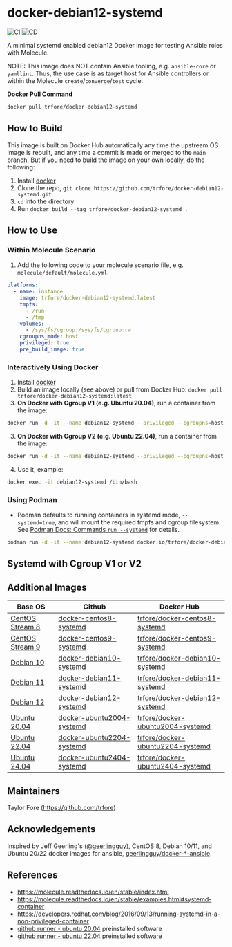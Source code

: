 # docker-debian12-systemd

[![CI](https://github.com/trfore/docker-debian12-systemd/actions/workflows/ci.yml/badge.svg)](https://github.com/trfore/docker-debian12-systemd/actions/workflows/ci.yml)
[![CD](https://github.com/trfore/docker-debian12-systemd/actions/workflows/cd.yml/badge.svg)](https://github.com/trfore/docker-debian12-systemd/actions/workflows/cd.yml)

A minimal systemd enabled debian12 Docker image for testing Ansible roles with Molecule.

NOTE: This image does NOT contain Ansible tooling, e.g. `ansible-core` or `yamllint`. Thus, the use case is as target host for Ansible controllers or within the Molecule `create`/`converge`/`test` cycle.

**Docker Pull Command**

```sh
docker pull trfore/docker-debian12-systemd
```

## How to Build

This image is built on Docker Hub automatically any time the upstream OS image is rebuilt, and any time a commit is made or merged to the `main` branch. But if you need to build the image on your own locally, do the following:

1. Install [docker]
2. Clone the repo, `git clone https://github.com/trfore/docker-debian12-systemd.git`
3. `cd` into the directory
4. Run `docker build --tag trfore/docker-debian12-systemd .`

## How to Use

### Within Molecule Scenario

1. Add the following code to your molecule scenario file, e.g. `molecule/default/molecule.yml`.

```yaml
platforms:
  - name: instance
    image: trfore/docker-debian12-systemd:latest
    tmpfs:
      - /run
      - /tmp
    volumes:
      - /sys/fs/cgroup:/sys/fs/cgroup:rw
    cgroupns_mode: host
    privileged: true
    pre_build_image: true
```

### Interactively Using Docker

1. Install [docker]
2. Build an image locally (see above) or pull from Docker Hub: `docker pull trfore/docker-debian12-systemd:latest`
3. **On Docker with Cgroup V1 (e.g. Ubuntu 20.04)**, run a container from the image:

```sh
docker run -d -it --name debian12-systemd --privileged --cgroupns=host --tmpfs=/run --tmpfs=/tmp --volume=/sys/fs/cgroup:/sys/fs/cgroup:ro trfore/docker-debian12-systemd:latest
```

3. **On Docker with Cgroup V2 (e.g. Ubuntu 22.04)**, run a container from the image:

```sh
docker run -d -it --name debian12-systemd --privileged --cgroupns=host --tmpfs=/run --tmpfs=/tmp --volume=/sys/fs/cgroup:/sys/fs/cgroup:rw trfore/docker-debian12-systemd:latest
```

4. Use it, example:

```sh
docker exec -it debian12-systemd /bin/bash
```

### Using Podman

- Podman defaults to running containers in systemd mode, `--systemd=true`, and will mount the required tmpfs and cgroup filesystem. See [Podman Docs: Commands `run --systemd`] for details.

```sh
podman run -d -it --name debian12-systemd docker.io/trfore/docker-debian12-systemd:latest
```

## Systemd with Cgroup V1 or V2

## Additional Images

| Base OS                          | Github                      | Docker Hub                         |
| -------------------------------- | --------------------------- | ---------------------------------- |
| [CentOS Stream 8][centos-stream] | [docker-centos8-systemd]    | [trfore/docker-centos8-systemd]    |
| [CentOS Stream 9][centos-stream] | [docker-centos9-systemd]    | [trfore/docker-centos9-systemd]    |
| [Debian 10][debian]              | [docker-debian10-systemd]   | [trfore/docker-debian10-systemd]   |
| [Debian 11][debian]              | [docker-debian11-systemd]   | [trfore/docker-debian11-systemd]   |
| [Debian 12][debian]              | [docker-debian12-systemd]   | [trfore/docker-debian12-systemd]   |
| [Ubuntu 20.04][ubuntu]           | [docker-ubuntu2004-systemd] | [trfore/docker-ubuntu2004-systemd] |
| [Ubuntu 22.04][ubuntu]           | [docker-ubuntu2204-systemd] | [trfore/docker-ubuntu2204-systemd] |
| [Ubuntu 24.04][ubuntu]           | [docker-ubuntu2404-systemd] | [trfore/docker-ubuntu2404-systemd] |

## Maintainers

Taylor Fore (https://github.com/trfore)

## Acknowledgements

Inspired by Jeff Geerling's ([@geerlingguy](https://github.com/geerlingguy)), CentOS 8, Debian 10/11, and Ubuntu 20/22 docker images for ansible, [geerlingguy/docker-\*-ansible](https://github.com/geerlingguy?tab=repositories&q=docker-ansible).

## References

- https://molecule.readthedocs.io/en/stable/index.html
- https://molecule.readthedocs.io/en/stable/examples.html#systemd-container
- https://developers.redhat.com/blog/2016/09/13/running-systemd-in-a-non-privileged-container
- [github runner - ubuntu 20.04] preinstalled software
- [github runner - ubuntu 22.04] preinstalled software

[alpine]: https://hub.docker.com/_/alpine/
[centos]: https://hub.docker.com/_/centos/
[centos-stream]: https://quay.io/repository/centos/centos?tab=tags
[debian]: https://hub.docker.com/_/debian/
[docker]: https://docs.docker.com/engine/installation/
[rocky]: https://hub.docker.com/r/rockylinux/
[ubuntu]: https://hub.docker.com/_/ubuntu/
[docker-centos8-systemd]: https://github.com/trfore/docker-centos8-systemd/blob/main/Dockerfile
[docker-centos9-systemd]: https://github.com/trfore/docker-centos9-systemd/blob/main/Dockerfile
[docker-debian10-systemd]: https://github.com/trfore/docker-debian10-systemd/blob/main/Dockerfile
[docker-debian11-systemd]: https://github.com/trfore/docker-debian11-systemd/blob/main/Dockerfile
[docker-debian12-systemd]: https://github.com/trfore/docker-debian11-systemd/blob/main/Dockerfile
[docker-ubuntu2004-systemd]: https://github.com/trfore/docker-ubuntu2004-systemd/blob/main/Dockerfile
[docker-ubuntu2204-systemd]: https://github.com/trfore/docker-ubuntu2204-systemd/blob/main/Dockerfile
[docker-ubuntu2404-systemd]: https://github.com/trfore/docker-ubuntu2404-systemd/blob/main/Dockerfile
[trfore/docker-centos8-systemd]: https://hub.docker.com/r/trfore/docker-centos8-systemd
[trfore/docker-centos9-systemd]: https://hub.docker.com/r/trfore/docker-centos9-systemd
[trfore/docker-debian10-systemd]: https://hub.docker.com/r/trfore/docker-debian10-systemd
[trfore/docker-debian11-systemd]: https://hub.docker.com/r/trfore/docker-debian11-systemd
[trfore/docker-debian12-systemd]: https://hub.docker.com/r/trfore/docker-debian12-systemd
[trfore/docker-ubuntu2004-systemd]: https://hub.docker.com/r/trfore/docker-ubuntu2004-systemd
[trfore/docker-ubuntu2204-systemd]: https://hub.docker.com/r/trfore/docker-ubuntu2204-systemd
[trfore/docker-ubuntu2404-systemd]: https://hub.docker.com/r/trfore/docker-ubuntu2404-systemd
[github runner - ubuntu 20.04]: https://github.com/actions/runner-images/blob/main/images/ubuntu/Ubuntu2004-Readme.md
[github runner - ubuntu 22.04]: https://github.com/actions/runner-images/blob/main/images/ubuntu/Ubuntu2204-Readme.md
[Podman Docs: Commands `run --systemd`]: https://docs.podman.io/en/latest/markdown/podman-run.1.html#systemd-true-false-always
